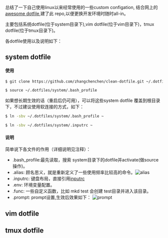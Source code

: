 总结了一下自己使用linux以来经常使用的一些custom configation, 结合网上的[awesome dotfile](https://github.com/webpro/awesome-dotfiles),建了此 repo,以便更换开发环境时随时all-in。

主要包括系统dotfile(位于system目录下),vim dotfile(位于vim目录下)，tmux dotfile(位于tmux目录下)。

各dotfile使用以及说明如下：

## system dotfile

#### 使用

```bash
$ git clone https://github.com/zhangchenchen/clean-dotfile.git ~/.dotfiles

$ source ~/.dotfiles/system/.bash_profile
```

如果想长期生效的话（重启后仍可用），可以将这些system dotfile 覆盖到根目录下，不过建议使用软连接的方式，如下：

```bash
$ ln -sbv ~/.dotfiles/system/.bash_profile ~

$ ln -sbv ~/.dotfiles/system/.inputrc ~
```

#### 说明

简单说下各文件的作用（详细说明见注释）：

- .bash_profile:最先读取，搜索 system目录下的dotfile并activate(做source操作)。
- .alias: 顾名思义，就是重新定义了一些使用频率比较高的命令。![alias](http://7xrnwq.com1.z0.glb.clouddn.com/2017-06-08alias.png)
- .inputrc: 键盘布局，直接引用[inputrc](https://github.com/webpro/dotfiles/blob/master/runcom/.inputrc)
- .env: 环境变量配置。
- .func: 一些自定义函数，比如 mkd test 会创建 test目录并进入该目录。
- .prompt: prompt设置,生效后效果如下：
![prompt](http://7xrnwq.com1.z0.glb.clouddn.com/2016-06-08prompt1.png)


## vim dotfile



## tmux dotfile


